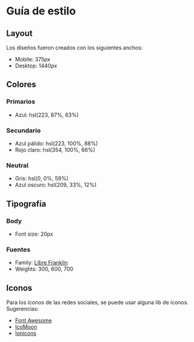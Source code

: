# Guía de estilo

## Layout

Los diseños fueron creados con los siguientes anchos:

- Mobile: 375px
- Desktop: 1440px

## Colores

### Primarios

- Azul: hsl(223, 87%, 63%)

### Secundario

- Azul pálido: hsl(223, 100%, 88%)
- Rojo claro: hsl(354, 100%, 66%)

### Neutral

- Gris: hsl(0, 0%, 59%)
- Azul oscuro: hsl(209, 33%, 12%)

## Tipografía

### Body

- Font size: 20px

### Fuentes

- Family: [Libre Franklin](https://fonts.google.com/specimen/Libre+Franklin)
- Weights: 300, 600, 700

## Iconos

Para los íconos de las redes sociales, se puede usar alguna lib de íconos. Sugerencias:

- [Font Awesome](https://fontawesome.com)
- [IcoMoon](https://icomoon.io)
- [Ionicons](https://ionicons.com)